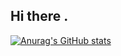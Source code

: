 ## Hi there .

[![Anurag's GitHub stats](https://github-readme-stats.vercel.app/api?username=dani-77)](https://github.com/anuraghazra/github-readme-stats)
<!--
**dani-77/dani-77** is a ✨ _special_ ✨ repository because its `README.md` (this file) appears on your GitHub profile.

🌱 I’m currently working on ... d77
🌱 I’m currently learning ... Python
- 👯 I’m looking to collaborate on ...
- 🤔 I’m looking for help with ...
💬 Ask me about ... d77void
- 📫 How to reach me: ...
- 😄 Pronouns: ...
- ⚡ Fun fact: ...
-->

